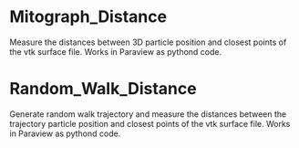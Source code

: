 # Mitograph_Distance
Measure the distances between 3D particle position and closest points of the vtk surface file. Works in Paraview as pythond code.

# Random_Walk_Distance
Generate random walk trajectory and measure the distances between the trajectory particle position and closest points of the vtk surface file. Works in Paraview as pythond code.
